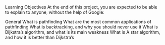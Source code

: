 Learning Objectives
At the end of this project, you are expected to be able to explain to anyone, without the help of Google:

General
What is pathfinding
What are the most common applications of pathfinding
What is backtracking, and why you should never use it
What is Dijkstra’s algorithm, and what is its main weakness
What is A star algorithm, and how it is better than Dijkstra’s
